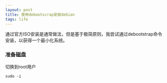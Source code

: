 ```yaml
---
layout: post
title: 使用debootscrap安装debian
tags: life
---
```

通过官方ISO安装是通常做法，但是基于极简原则，我尝试通过debootstrap命令安装，以获得一个最小化系统。

### 准备磁盘

切换到root用户

```shell
sudo -i
```

